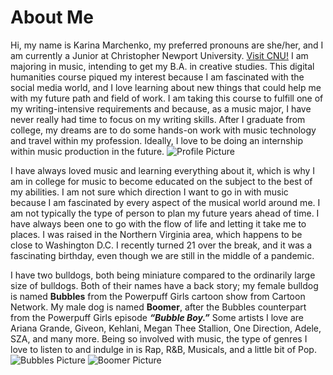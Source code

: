 # About Me

  Hi, my name is Karina Marchenko, my preferred pronouns are she/her, and I am currently a Junior at Christopher Newport University. [Visit CNU!](https://cnu.edu/)
I am majoring in music, intending to get my B.A. in creative studies. 
This digital humanities course piqued my interest because I am fascinated with the social media world, and I love learning about new things that could help me with my future path and field of work. 
I am taking this course to fulfill one of my writing-intensive requirements and because, as a music major, I have never really had time to focus on my writing skills. 
After I graduate from college, my dreams are to do some hands-on work with music technology and travel within my profession. 
Ideally, I love to be doing an internship within music production in the future.
![Profile Picture](https://Karina-Marchenko.github.io/Karina-Marchenko-CNU/images/Profile.jpg) 
 
 I have always loved music and learning everything about it, which is why I am in college for music to become educated on the subject to the best of my abilities. 
I am not sure which direction I want to go in with music because I am fascinated by every aspect of the musical world around me. 
I am not typically the type of person to plan my future years ahead of time. 
I have always been one to go with the flow of life and letting it take me to places. 
I was raised in the Northern Virginia area, which happens to be close to Washington D.C. 
I recently turned 21 over the break, and it was a fascinating birthday, even though we are still in the middle of a pandemic. 
  
  I have two bulldogs, both being miniature compared to the ordinarily large size of bulldogs. 
Both of their names have a back story; my female bulldog is named **Bubbles** from the Powerpuff Girls cartoon show from Cartoon Network. 
My male dog is named **Boomer**, after the Bubbles counterpart from the Powerpuff Girls episode **_“Bubble Boy.”_** 
Some artists I love are Ariana Grande, Giveon, Kehlani, Megan Thee Stallion, One Direction, Adele, SZA, and many more. 
Being so involved with music, the type of genres I love to listen to and indulge in is Rap, R&B, Musicals, and a little bit of Pop. 
![Bubbles Picture](https://Karina-Marchenko.github.io/Karina-Marchenko-CNU/images/bubbles.jpg) 
![Boomer Picture](https://Karina-Marchenko.github.io/Karina-Marchenko-CNU/images/boomer.jpg)
